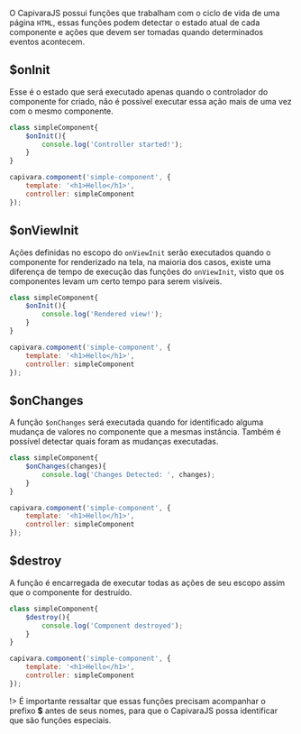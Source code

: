 O CapivaraJS possui funções que trabalham com o ciclo de vida de uma página `HTML`, essas funções podem detectar o estado atual de cada componente e ações que devem ser tomadas quando determinados eventos acontecem.

## $onInit

Esse é o estado que será executado apenas quando o controlador do componente for criado, não é possível executar essa ação mais de uma vez com o mesmo componente.

```js
class simpleComponent{
    $onInit(){
    	console.log('Controller started!');
    }
}

capivara.component('simple-component', { 
    template: '<h1>Hello</h1>',
    controller: simpleComponent
});
```

## $onViewInit
Ações definidas no escopo do `onViewInit` serão executados quando o componente for renderizado na tela, na maioria dos casos, existe uma diferença de tempo de execução das funções do `onViewInit`, visto que os componentes levam um certo tempo para serem visíveis.

```js
class simpleComponent{
    $onInit(){
    	console.log('Rendered view!');
    }
}

capivara.component('simple-component', { 
    template: '<h1>Hello</h1>',
    controller: simpleComponent
});
```

## $onChanges

A função `$onChanges` será executada quando for identificado alguma mudança de valores no componente que a mesmas instância. Também é possível detectar quais foram as mudanças executadas.

```js
class simpleComponent{
    $onChanges(changes){
    	console.log('Changes Detected: ', changes);
    }
}

capivara.component('simple-component', { 
    template: '<h1>Hello</h1>',
    controller: simpleComponent
});
```

## $destroy

A função é encarregada de executar todas as ações de seu escopo assim que o componente for destruído.

```js
class simpleComponent{
    $destroy(){
    	console.log('Component destroyed');
    }
}

capivara.component('simple-component', { 
    template: '<h1>Hello</h1>',
    controller: simpleComponent
});
```

!> É importante ressaltar que essas funções precisam acompanhar o prefixo **$** antes de seus nomes, para que o CapivaraJS possa identificar que são funções especiais.